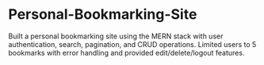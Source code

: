 # Personal-Bookmarking-Site
Built a personal bookmarking site using the MERN stack with user authentication, search, pagination, and CRUD operations. Limited users to 5 bookmarks with error handling and provided edit/delete/logout features. 




